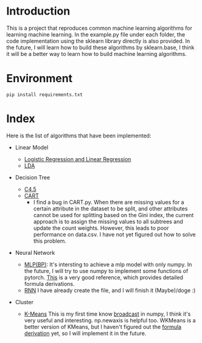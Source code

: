 # Introduction
This is a project that reproduces common machine learning algorithms for learning machine learning. In the example.py file under each folder, the code implementation using the sklearn library directly is also provided. In the future, I will learn how to build these algorithms by sklearn.base, I think it will be a better way to learn how to build machine learning algorithms.
# Environment
```
pip install requirements.txt
```
# Index
Here is the list of algorithms that have been implemented:
- Linear Model
    - [Logistic Regression and Linear Regression](https://github.com/zusixu/Machine-Learing/blob/main/LinearModel/LR.py)
    - [LDA](https://github.com/zusixu/Machine-Learing/blob/main/LinearModel/lda.py)
- Decision Tree
    - [C4.5](https://github.com/zusixu/Machine-Learing/blob/main/DecisionTree/C45.py)
    - [CART](https://github.com/zusixu/Machine-Learing/blob/main/DecisionTree/CART.py)
        - I find a bug in CART.py. When there are missing values for a certain attribute in the dataset to be split, and other attributes cannot be used for splitting based on the Gini index, the current approach is to assign the missing values to all subtrees and update the count weights. However, this leads to poor performance on data.csv. I have not yet figured out how to solve this problem.
- Neural Network
    - [MLP(BP)](https://github.com/zusixu/Machine-Learing/blob/main/NeuralNetwork/MLP.py): It's intersting to achieve a mlp model with only numpy. In the future, I will try to use numpy to implement some functions of pytorch. [This](https://www.cnblogs.com/pinard/p/6422831.html#) is a very good reference, which provides detailed formula derivations.
    - [RNN](https://github.com/zusixu/Machine-Learing/blob/main/NeuralNetwork/RNN.py) I have already create the file, and I will finish it (Maybe)/doge  :)

- Cluster
    - [K-Means](https://github.com/zusixu/Machine-Learing/blob/main/Cluster/KMeans.py) This is my first time know [broadcast](https://www.runoob.com/numpy/numpy-broadcast.html) in numpy, I think it's very useful and interesting. np.newaxis is helpful too. WKMeans is a better version of KMeans, but I haven't figured out the [formula derivation](https://zhuanlan.zhihu.com/p/157106355) yet, so I will implement it in the future.
